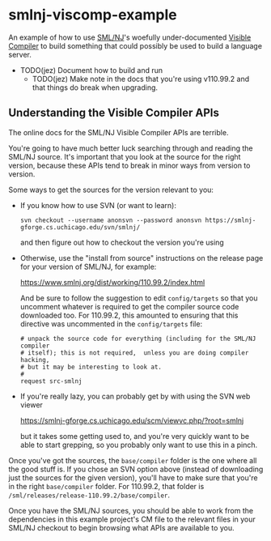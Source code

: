# smlnj-viscomp-example

An example of how to use [SML/NJ]'s woefully under-documented [Visible Compiler]
to build something that could possibly be used to build a language server.

- TODO(jez) Document how to build and run
  - TODO(jez) Make note in the docs that you're using v110.99.2 and that things
    do break when upgrading.

## Understanding the Visible Compiler APIs

The online docs for the SML/NJ Visible Compiler APIs are terrible.

You're going to have much better luck searching through and reading the SML/NJ
source. It's important that you look at the source for the right version,
because these APIs tend to break in minor ways from version to version.

Some ways to get the sources for the version relevant to you:

-   If you know how to use SVN (or want to learn):

    ```
    svn checkout --username anonsvn --password anonsvn https://smlnj-gforge.cs.uchicago.edu/svn/smlnj/
    ```

    and then figure out how to checkout the version you're using

-   Otherwise, use the "install from source" instructions on the release page for
    your version of SML/NJ, for example:

    <https://www.smlnj.org/dist/working/110.99.2/index.html>

    And be sure to follow the suggestion to edit `config/targets` so that you
    uncomment whatever is required to get the compiler source code downloaded
    too. For 110.99.2, this amounted to ensuring that this directive was
    uncommented in the `config/targets` file:

    ```
    # unpack the source code for everything (including for the SML/NJ compiler
    # itself); this is not required,  unless you are doing compiler hacking,
    # but it may be interesting to look at.
    #
    request src-smlnj
    ```

-   If you're really lazy, you can probably get by with using the SVN web viewer

    <https://smlnj-gforge.cs.uchicago.edu/scm/viewvc.php/?root=smlnj>

    but it takes some getting used to, and you're very quickly want to be able
    to start grepping, so you probably only want to use this in a pinch.

Once you've got the sources, the `base/compiler` folder is the one where all the
good stuff is. If you chose an SVN option above (instead of downloading just the
sources for the given version), you'll have to make sure that you're in the
right `base/compiler` folder. For 110.99.2, that folder is
`/sml/releases/release-110.99.2/base/compiler`.

Once you have the SML/NJ sources, you should be able to work from the
dependencies in this example project's CM file to the relevant files in your
SML/NJ checkout to begin browsing what APIs are available to you.


[SML/NJ]: <https://www.smlnj.org/>
[Visible Compiler]: <https://www.smlnj.org/doc/Compiler/pages/compiler.html>
